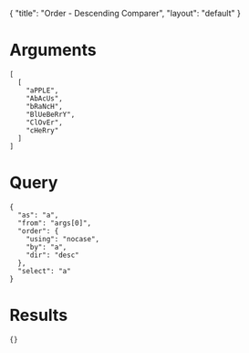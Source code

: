 {
	"title": "Order - Descending Comparer",
	"layout": "default"
}
# Arguments
	[
	  [
	    "aPPLE", 
	    "AbAcUs", 
	    "bRaNcH", 
	    "BlUeBeRrY", 
	    "ClOvEr", 
	    "cHeRry"
	  ]
	]
# Query
	{
	  "as": "a", 
	  "from": "args[0]", 
	  "order": {
	    "using": "nocase", 
	    "by": "a", 
	    "dir": "desc"
	  }, 
	  "select": "a"
	}
# Results
	{}
